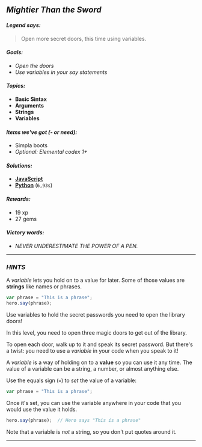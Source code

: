 ## _Mightier Than the Sword_

#### _Legend says:_
> Open more secret doors, this time using variables.

#### _Goals:_
+ _Open the doors_
+ _Use variables in your say statements_

#### _Topics:_
+ **Basic Sintax**
+ **Arguments**
+ **Strings**
+ **Variables**

#### _Items we've got (- or need):_
+ Simpla boots
+ _Optional: Elemental codex 1+_

#### _Solutions:_
+ **[JavaScript](mightierThanTheSword.js)**
+ **[Python](mightier_than_the_sword.py)** (`6,93s`)

#### _Rewards:_
+ 19 xp
+ 27 gems

#### _Victory words:_
+ _NEVER UNDERESTIMATE THE POWER OF A PEN._

___

### _HINTS_

A _variable_ lets you hold on to a value for later. Some of those values are **strings** like names or phrases.

```javascript
var phrase = "This is a phrase";
hero.say(phrase);
```

Use variables to hold the secret passwords you need to open the library doors!

In this level, you need to open three magic doors to get out of the library.

To open each door, walk up to it and speak its secret password. But there's a twist: you need to use a _variable_ in your code when you speak to it!

A _variable_ is a way of holding on to a **value** so you can use it any time. The value of a variable can be a string, a number, or almost anything else.

Use the equals sign (`=`) to _set_ the value of a variable:

```javascript
var phrase = "This is a phrase";

```

Once it's set, you can use the variable anywhere in your code that you would use the value it holds.

```javascript
hero.say(phrase);  // Hero says "This is a phrase"
```

Note that a variable is _not_ a string, so you don't put quotes around it.

___
